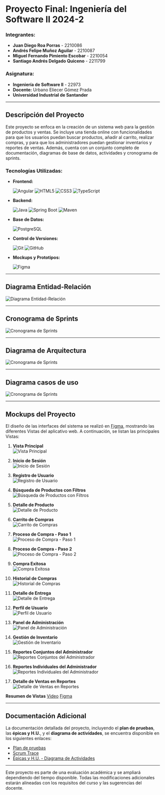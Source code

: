 # Proyecto Final: Ingeniería del Software II 2024-2

### Integrantes:
- **Juan Diego Roa Porras** - 2210086
- **Andrés Felipe Muñoz Aguilar** - 2210087
- **Miguel Fernando Pimiento Escobar** - 2210054
- **Santiago Andrés Delgado Quiceno** - 2211799

### Asignatura:
- **Ingeniería de Software II** - 22973
- **Docente:** Urbano Eliecer Gómez Prada
- **Universidad Industrial de Santander**

---

## Descripción del Proyecto
Este proyecto se enfoca en la creación de un sistema web para la gestión de productos y ventas. Se incluye una tienda online con funcionalidades para que los usuarios puedan buscar productos, añadir al carrito, realizar compras, y para que los administradores puedan gestionar inventarios y reportes de ventas. Además, cuenta con un conjunto completo de documentación, diagramas de base de datos, actividades y cronograma de sprints.

### Tecnologías Utilizadas:

- **Frontend:**
  
  ![Angular](https://img.shields.io/badge/Angular-DD0031?style=for-the-badge&logo=angular&logoColor=white)
  ![HTML5](https://img.shields.io/badge/HTML5-E34F26?style=for-the-badge&logo=html5&logoColor=white)
  ![CSS3](https://img.shields.io/badge/CSS3-1572B6?style=for-the-badge&logo=css3&logoColor=white)
  ![TypeScript](https://img.shields.io/badge/TypeScript-007ACC?style=for-the-badge&logo=typescript&logoColor=white)

- **Backend:**
  
  ![Java](https://img.shields.io/badge/Java-007396?style=for-the-badge&logo=java&logoColor=white)
  ![Spring Boot](https://img.shields.io/badge/Spring%20Boot-6DB33F?style=for-the-badge&logo=spring-boot&logoColor=white)
  ![Maven](https://img.shields.io/badge/Maven-C71A36?style=for-the-badge&logo=apache-maven&logoColor=white)

- **Base de Datos:**
  
  ![PostgreSQL](https://img.shields.io/badge/PostgreSQL-4169E1?style=for-the-badge&logo=postgresql&logoColor=white)

  
- **Control de Versiones:**
  
  ![Git](https://img.shields.io/badge/Git-F05032?style=for-the-badge&logo=git&logoColor=white)
  ![GitHub](https://img.shields.io/badge/GitHub-181717?style=for-the-badge&logo=github&logoColor=white)

- **Mockups y Prototipos:**

  ![Figma](https://img.shields.io/badge/Figma-F24E1E?style=for-the-badge&logo=figma&logoColor=white)
  
---

## Diagrama Entidad-Relación
<img alt="Diagrama Entidad-Relación" src="https://github.com/pimientoyolo125/universeGame/blob/main/Documentacion/Version_3/2A_Diagrama_ER_V3_241118.png">

---

## Cronograma de Sprints
<img alt="Cronograma de Sprints" src="https://github.com/pimientoyolo125/universeGame/blob/main/Documentacion/Version_3/2A_Cronograma_sprints_V3_24118.png">

---

## Diagrama de Arquitectura
<img alt="Cronograma de Sprints" src="https://github.com/pimientoyolo125/universeGame/blob/main/Documentacion/Version_3/2A_Diagrama_de_Arquitectura_241118.png">

---

## Diagrama casos de uso
<img alt="Cronograma de Sprints" src="https://github.com/pimientoyolo125/universeGame/blob/main/Documentacion/Version_3/2A_Diagrama_Casos_Uso_241118.png">

---

## Mockups del Proyecto
El diseño de las interfaces del sistema se realizó en [Figma](https://www.figma.com/design/Px9t7FmwK8RroCbln7mFxq/UniverseGame---Templates-V2?node-id=279-19819&node-type=canvas), mostrando las diferentes Vistas del aplicativo web. A continuación, se listan las principales Vistas:

1. **Vista Principal**  
   <img alt="Vista Principal" src="https://github.com/pimientoyolo125/universeGame/blob/main/Documentacion/Vistas/2A_Vista_Principal_241014.png">

2. **Inicio de Sesión**  
   <img alt="Inicio de Sesión" src="https://github.com/pimientoyolo125/universeGame/blob/main/Documentacion/Vistas/2A_Inicio_Sesion_241118.png">

3. **Registro de Usuario**  
   <img alt="Registro de Usuario" src="https://github.com/pimientoyolo125/universeGame/blob/main/Documentacion/Vistas/2A_Sign_Up_241014.png">

4. **Búsqueda de Productos con Filtros**  
   <img alt="Búsqueda de Productos con Filtros" src="https://github.com/pimientoyolo125/universeGame/blob/main/Documentacion/Vistas/2A_Busqueda_Productos_Filtros_241014.png">

5. **Detalle de Producto**  
   <img alt="Detalle de Producto" src="https://github.com/pimientoyolo125/universeGame/blob/main/Documentacion/Vistas/2A_Detalle_Producto_241014.png">

6. **Carrito de Compras**  
   <img alt="Carrito de Compras" src="https://github.com/pimientoyolo125/universeGame/blob/main/Documentacion/Vistas/2A_Carrito_241014.png">

7. **Proceso de Compra - Paso 1**  
   <img alt="Proceso de Compra - Paso 1" src="https://github.com/pimientoyolo125/universeGame/blob/main/Documentacion/Vistas/2A_Checkout1_241118.png">

8. **Proceso de Compra - Paso 2**  
   <img alt="Proceso de Compra - Paso 2" src="https://github.com/pimientoyolo125/universeGame/blob/main/Documentacion/Vistas/2A_Checkout2_241118.png">

9. **Compra Exitosa**  
   <img alt="Compra Exitosa" src="https://github.com/pimientoyolo125/universeGame/blob/main/Documentacion/Vistas/2A_Compra_Exitosa_241118.png">

10. **Historial de Compras**  
    <img alt="Historial de Compras" src="https://github.com/pimientoyolo125/universeGame/blob/main/Documentacion/Vistas/2A_Historial_compras_241118.png">

11. **Detalle de Entrega**  
    <img alt="Detalle de Entrega" src="https://github.com/pimientoyolo125/universeGame/blob/main/Documentacion/Vistas/2A_Detalle_Entrega_compra_241118.png">

12. **Perfil de Usuario**  
    <img alt="Perfil de Usuario" src="https://github.com/pimientoyolo125/universeGame/blob/main/Documentacion/Vistas/2A_Perfil_Usuario_241118.png">

13. **Panel de Administración**  
    <img alt="Panel de Administración" src="https://github.com/pimientoyolo125/universeGame/blob/main/Documentacion/Vistas/2A_Dashboard_Development_241118.png">

14. **Gestión de Inventario**  
    <img alt="Gestión de Inventario" src="https://github.com/pimientoyolo125/universeGame/blob/main/Documentacion/Vistas/2A_Inventario_Administrador_241014.png">

15. **Reportes Conjuntos del Administrador**  
    <img alt="Reportes Conjuntos del Administrador" src="https://github.com/pimientoyolo125/universeGame/blob/main/Documentacion/Vistas/2A_Reportes_Conjunto_Administrador_241118.png">

16. **Reportes Individuales del Administrador**  
    <img alt="Reportes Individuales del Administrador" src="https://github.com/pimientoyolo125/universeGame/blob/main/Documentacion/Vistas/2A_Reportes_Individuales_Administrador_241014.png">

17. **Detalle de Ventas en Reportes**  
    <img alt="Detalle de Ventas en Reportes" src="https://github.com/pimientoyolo125/universeGame/blob/main/Documentacion/Vistas/2A_Detalle_Ventas_Reporte_241118.png">

**Resumen de Vistas**
[Video](https://www.youtube.com/watch?v=Qvt7hDnW-MU&ab_channel=JuanDiegoRoaPorras)
[Figma](https://www.figma.com/design/Px9t7FmwK8RroCbln7mFxq/UniverseGame)

---

## Documentación Adicional
La documentación detallada del proyecto, incluyendo el **plan de pruebas**, las **épicas y H.U.**, y el **diagrama de actividades**, se encuentra disponible en los siguientes enlaces:
- [Plan de pruebas](https://github.com/pimientoyolo125/universeGame/blob/main/Documentacion/Version_3/2A_Plan_De_Pruebas_241118.pdf)
- [Scrum Trace](https://github.com/pimientoyolo125/universeGame/blob/main/Documentacion/Version_3/2A_Scrum_Trace_241118.xlsx)
- [Épicas y H.U. - Diagrama de Actividades](https://github.com/pimientoyolo125/universeGame/blob/main/Documentacion/Version_3/2A_Diagrama_Actividades_V3_24118.png)

---

Este proyecto es parte de una evaluación académica y se ampliará dependiendo del tiempo disponible. Todas las modificaciones adicionales estarán alineadas con los requisitos del curso y las sugerencias del docente.
